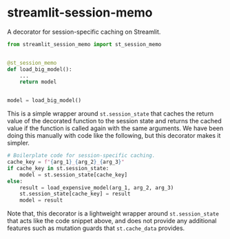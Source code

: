 # streamlit-session-memo

A decorator for session-specific caching on Streamlit.

```python
from streamlit_session_memo import st_session_memo


@st_session_memo
def load_big_model():
    ...
    return model


model = load_big_model()
```

This is a simple wrapper around `st.session_state` that caches the return value of the decorated function to the session state and returns the cached value if the function is called again with the same arguments.
We have been doing this manually with code like the following, but this decorator makes it simpler.
```python
# Boilerplate code for session-specific caching.
cache_key = f"{arg_1}_{arg_2}_{arg_3}"
if cache_key in st.session_state:
    model = st.session_state[cache_key]
else:
    result = load_expensive_model(arg_1, arg_2, arg_3)
    st.session_state[cache_key] = result
    model = result
```

Note that, this decorator is a lightweight wrapper around `st.session_state` that acts like the code snippet above, and does not provide any additional features such as mutation guards that `st.cache_data` provides.
